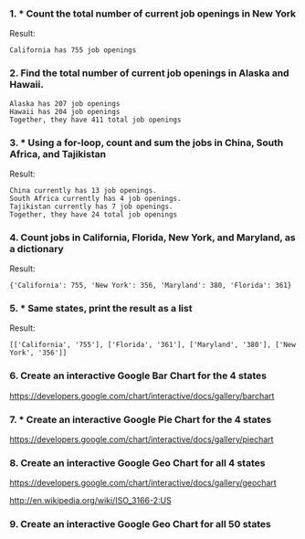 ### 1. * Count the total number of current job openings in New York


Result:

~~~
California has 755 job openings
~~~


### 2. Find the total number of current job openings in Alaska and Hawaii. 

~~~
Alaska has 207 job openings
Hawaii has 204 job openings
Together, they have 411 total job openings
~~~


### 3. * Using a for-loop, count and sum the jobs in China, South Africa, and Tajikistan

Result:

~~~
China currently has 13 job openings.
South Africa currently has 4 job openings.
Tajikistan currently has 7 job openings.
Together, they have 24 total job openings
~~~

### 4. Count jobs in California, Florida, New York, and Maryland, as a dictionary

Result:

~~~
{'California': 755, 'New York': 356, 'Maryland': 380, 'Florida': 361}
~~~

### 5. * Same states, print the result as a list


Result:

~~~
[['California', '755'], ['Florida', '361'], ['Maryland', '380'], ['New York', '356']]
~~~



### 6. Create an interactive Google Bar Chart for the 4 states

https://developers.google.com/chart/interactive/docs/gallery/barchart

### 7. * Create an interactive Google Pie Chart for the 4 states

https://developers.google.com/chart/interactive/docs/gallery/piechart

### 8. Create an interactive Google Geo Chart for all 4 states

https://developers.google.com/chart/interactive/docs/gallery/geochart

http://en.wikipedia.org/wiki/ISO_3166-2:US


### 9. Create an interactive Google Geo Chart for all 50 states
